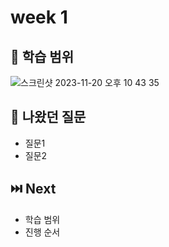 # week 1

## 📝 학습 범위
![스크린샷 2023-11-20 오후 10 43 35](https://github.com/Rhinos-fe-study/javascript-study/assets/90189513/0ca8fe97-8b8e-4778-b26a-0fea3fea38ae)

## 🙋 나왔던 질문
* 질문1
* 질문2
  
## ⏭️ Next
* 학습 범위
* 진행 순서
